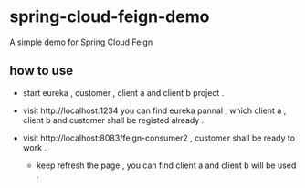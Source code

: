 # spring-cloud-feign-demo
A simple demo for Spring Cloud Feign

## how to use 

* start eureka , customer , client a and client b project . 

* visit http://localhost:1234 you can find eureka pannal , which client a , client b and customer shall be registed already . 
 
* visit http://localhost:8083/feign-consumer2 , customer shall be ready to work . 

    * keep refresh the page , you can find client a and client b will be used . 
    

